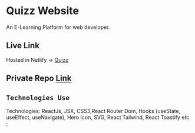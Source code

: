 # Quizz Website

An E-Learning Platform for web developer.


## Live Link
Hosted in Netlify -> [Quizz](https://gleaming-bublanina-4c3fad.netlify.app/)

## Private Repo [Link](https://github.com/programming-hero-web-course2/b6-quiz-crackerz-rubelrana123)

## `Technologies Use`

Technologies:  ReactJs, JSX, CSS3,React Router Dom,  Hooks (useState, useEffect, useNavigate), Hero Icon, SVG, React Tailwind, React Toastify etc ; 


